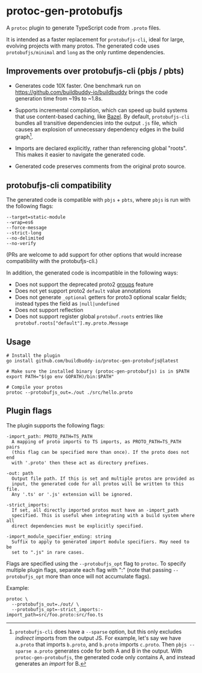 # protoc-gen-protobufjs

A `protoc` plugin to generate TypeScript code from `.proto` files.

It is intended as a faster replacement for `protobufjs-cli`, ideal for
large, evolving projects with many protos. The generated code uses
`protobufjs/minimal` and `long` as the only runtime dependencies.

## Improvements over protobufjs-cli (pbjs / pbts)

- Generates code 10X faster. One benchmark run on
  https://github.com/buildbuddy-io/buildbuddy brings the code generation
  time from ~19s to ~1.8s.

- Supports incremental compilation, which can speed up build systems that
  use content-based caching, like [Bazel](https://bazel.build). By
  default, `protobufjs-cli` bundles all transitive dependencies into the
  output `.js` file, which causes an explosion of unnecessary dependency
  edges in the build graph[^1].

- Imports are declared explicitly, rather than referencing global "roots".
  This makes it easier to navigate the generated code.

- Generated code preserves comments from the original proto source.

[^1]:
    `protobufjs-cli` does have a `--sparse` option, but this only
    excludes _indirect_ imports from the output JS. For example, let's say
    we have `a.proto` that imports `b.proto`, and `b.proto` imports
    `c.proto`. Then `pbjs --sparse a.proto` generates code for both A and
    B in the output. With `protoc-gen-protobufjs`, the generated code only
    contains A, and instead generates an _import_ for B.

## protobufjs-cli compatibility

The generated code is compatible with `pbjs` + `pbts`, where `pbjs` is
run with the following flags:

```
--target=static-module
--wrap=es6
--force-message
--strict-long
--no-delimited
--no-verify
```

(PRs are welcome to add support for other options that would increase
compatibility with the protobufjs-cli.)

In addition, the generated code is incompatible in the following ways:

- Does not support the deprecated proto2
  [groups](https://protobuf.dev/programming-guides/proto2/#groups) feature
- Does not yet support proto2 `default` value annotations
- Does not generate `_optional` getters for proto3 optional scalar fields;
  instead types the field as `|null|undefined`
- Does not support reflection
- Does not support register global `protobuf.roots` entries like
  `protobuf.roots["default"].my.proto.Message`

## Usage

```
# Install the plugin
go install github.com/buildbuddy-io/protoc-gen-protobufjs@latest

# Make sure the installed binary (protoc-gen-protobufjs) is in $PATH
export PATH="$(go env GOPATH)/bin:$PATH"

# Compile your protos
protoc --protobufjs_out=./out ./src/hello.proto
```

## Plugin flags

The plugin supports the following flags:

<!-- #help:start -->

```
-import_path: PROTO_PATH=TS_PATH
  A mapping of proto imports to TS imports, as PROTO_PATH=TS_PATH pairs
  (this flag can be specified more than once). If the proto does not end
  with '.proto' then these act as directory prefixes.

-out: path
  Output file path. If this is set and multiple protos are provided as
  input, the generated code for all protos will be written to this file.
  Any '.ts' or '.js' extension will be ignored.

-strict_imports:
  If set, all directly imported protos must have an -import_path
  specified. This is useful when integrating with a build system where all
  direct dependencies must be explicitly specified.

-import_module_specifier_ending: string
  Suffix to apply to generated import module specifiers. May need to be
  set to ".js" in rare cases.

```

<!-- #help:end -->

Flags are specified using the `--protobufjs_opt` flag to `protoc`. To
specify multiple plugin flags, separate each flag with ":" (note that
passing `--protobufjs_opt` more than once will not accumulate flags).

Example:

```
protoc \
  --protobufjs_out=./out/ \
  --protobufjs_opt=-strict_imports:-import_path=src/foo.proto:src/foo.ts
```

<!-- TODO: usage with Bazel -->

